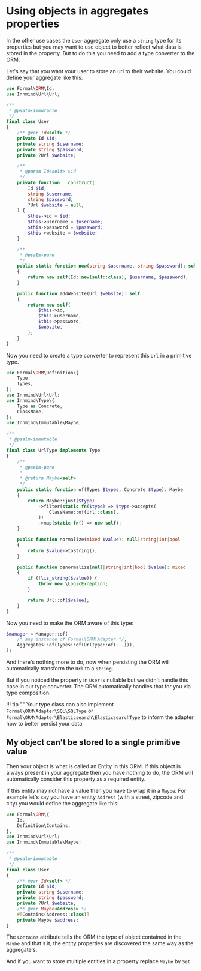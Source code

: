 # Using objects in aggregates properties

In the other use cases the `User` aggregate only use a `string` type for its properties but you may want to use object to better reflect what data is stored in the property. But to do this you need to add a type converter to the ORM.

Let's say that you want your user to store an url to their website. You could define your aggregate like this:

```php
use Formal\ORM\Id;
use Innmind\Url\Url;

/**
 * @psalm-immutable
 */
final class User
{
    /** @var Id<self> */
    private Id $id;
    private string $username;
    private string $password;
    private ?Url $website;

    /**
     * @param Id<self> $id
     */
    private function __construct(
        Id $id,
        string $username,
        string $password,
        ?Url $website = null,
    ) {
        $this->id = $id;
        $this->username = $username;
        $this->password = $password;
        $this->website = $website;
    }

    /**
     * @psalm-pure
     */
    public static function new(string $username, string $password): self
    {
        return new self(Id::new(self::class), $username, $password);
    }

    public function addWebsite(Url $website): self
    {
        return new self(
            $this->id,
            $this->username,
            $this->password,
            $website,
        );
    }
}
```

Now you need to create a type converter to represent this `Url` in a primitive type.

```php
use Formal\ORM\Definition\{
    Type,
    Types,
};
use Innmind\Url\Url;
use Innmind\Type\{
    Type as Concrete,
    ClassName,
};
use Innmind\Immutable\Maybe;

/**
 * @psalm-immutable
 */
final class UrlType implements Type
{
    /**
     * @psalm-pure
     *
     * @return Maybe<self>
     */
    public static function of(Types $types, Concrete $type): Maybe
    {
        return Maybe::just($type)
            ->filter(static fn($type) => $type->accepts(
                ClassName::of(Url::class),
            ))
            ->map(static fn() => new self);
    }

    public function normalize(mixed $value): null|string|int|bool
    {
        return $value->toString();
    }

    public function denormalize(null|string|int|bool $value): mixed
    {
        if (!\is_string($value)) {
            throw new \LogicException;
        }

        return Url::of($value);
    }
}
```

Now you need to make the ORM aware of this type:

```php
$manager = Manager::of(
    /* any instance of Formal\ORM\Adapter */,
    Aggregates::of(Types::of(UrlType::of(...))),
);
```

And there's nothing more to do, now when persisting the ORM will automatically transform the `Url` to a `string`.

But if you noticed the property in `User` is nullable but we didn't handle this case in our type converter. The ORM automatically handles that for you via type composition.

!!! tip ""
    Your type class can also implement `Formal\ORM\Adapter\SQL\SQLType` or `Formal\ORM\Adapter\Elasticsearch\ElasticsearchType` to inform the adapter how to better persist your data.

## My object can't be stored to a single primitive value

Then your object is what is called an Entity in this ORM. If this object is always present in your aggregate then you have nothing to do, the ORM will automatically consider this property as a required entity.

If this entity may not have a value then you have to wrap it in a `Maybe`. For example let's say you have an entity `Address` (with a street, zipcode and city) you would define the aggregate like this:

```php
use Formal\ORM\{
    Id,
    Definition\Contains,
};
use Innmind\Url\Url;
use Innmind\Immutable\Maybe;

/**
 * @psalm-immutable
 */
final class User
{
    /** @var Id<self> */
    private Id $id;
    private string $username;
    private string $password;
    private ?Url $website;
    /** @var Maybe<Address> */
    #[Contains(Address::class)]
    private Maybe $address;
}
```

The `Contains` attribute tells the ORM the type of object contained in the `Maybe` and that's it, the entity properties are discovered the same way as the aggregate's.

And if you want to store multiple entities in a property replace `Maybe` by `Set`.
